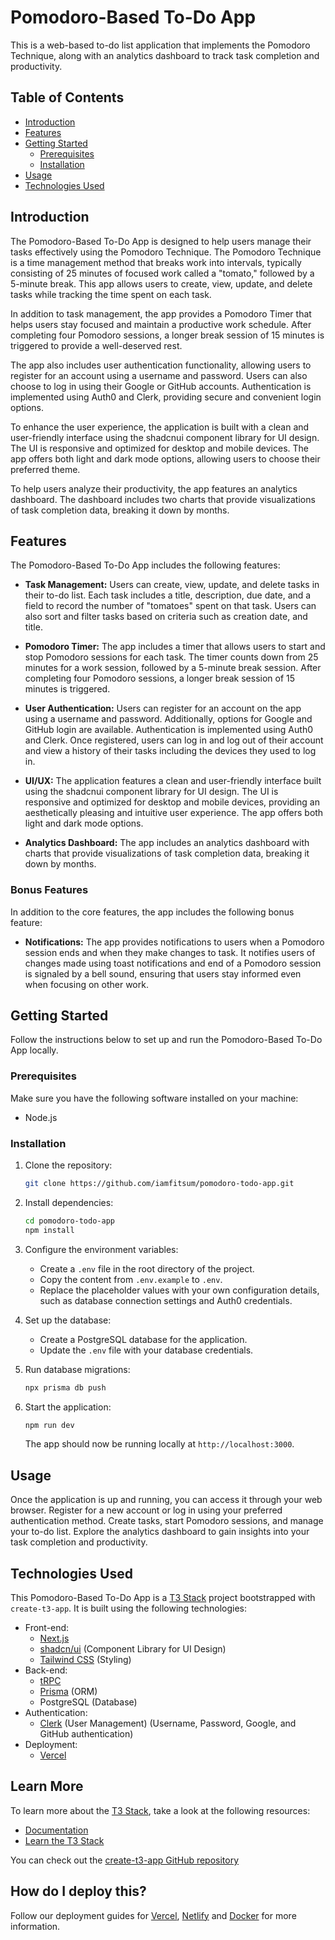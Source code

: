 # Pomodoro-Based To-Do App

This is a web-based to-do list application that implements the Pomodoro Technique, along with an analytics dashboard to track task completion and productivity.



## Table of Contents

- [Introduction](#introduction)
- [Features](#features)
- [Getting Started](#getting-started)
  - [Prerequisites](#prerequisites)
  - [Installation](#installation)
- [Usage](#usage)
- [Technologies Used](#technologies-used)

## Introduction

The Pomodoro-Based To-Do App is designed to help users manage their tasks effectively using the Pomodoro Technique. The Pomodoro Technique is a time management method that breaks work into intervals, typically consisting of 25 minutes of focused work called a "tomato," followed by a 5-minute break. This app allows users to create, view, update, and delete tasks while tracking the time spent on each task.

In addition to task management, the app provides a Pomodoro Timer that helps users stay focused and maintain a productive work schedule. After completing four Pomodoro sessions, a longer break session of 15 minutes is triggered to provide a well-deserved rest.

The app also includes user authentication functionality, allowing users to register for an account using a username and password. Users can also choose to log in using their Google or GitHub accounts. Authentication is implemented using Auth0 and Clerk, providing secure and convenient login options.

To enhance the user experience, the application is built with a clean and user-friendly interface using the shadcnui component library for UI design. The UI is responsive and optimized for desktop and mobile devices. The app offers both light and dark mode options, allowing users to choose their preferred theme.

To help users analyze their productivity, the app features an analytics dashboard. The dashboard includes two charts that provide visualizations of task completion data, breaking it down by months.

## Features

The Pomodoro-Based To-Do App includes the following features:

- **Task Management:** Users can create, view, update, and delete tasks in their to-do list. Each task includes a title, description, due date, and a field to record the number of "tomatoes" spent on that task. Users can also sort and filter tasks based on criteria such as creation date, and title.

- **Pomodoro Timer:** The app includes a timer that allows users to start and stop Pomodoro sessions for each task. The timer counts down from 25 minutes for a work session, followed by a 5-minute break session. After completing four Pomodoro sessions, a longer break session of 15 minutes is triggered.

- **User Authentication:** Users can register for an account on the app using a username and password. Additionally, options for Google and GitHub login are available. Authentication is implemented using Auth0 and Clerk. Once registered, users can log in and log out of their account and view a history of their tasks including the devices they used to log in.

- **UI/UX:** The application features a clean and user-friendly interface built using the shadcnui component library for UI design. The UI is responsive and optimized for desktop and mobile devices, providing an aesthetically pleasing and intuitive user experience. The app offers both light and dark mode options.

- **Analytics Dashboard:** The app includes an analytics dashboard with charts that provide visualizations of task completion data, breaking it down by months.

### Bonus Features

In addition to the core features, the app includes the following bonus feature:

- **Notifications:** The app provides notifications to users when a Pomodoro session ends and when they make changes to task. It notifies users of changes made using toast notifications and end of a Pomodoro session is signaled by a bell sound, ensuring that users stay informed even when focusing on other work.

## Getting Started

Follow the instructions below to set up and run the Pomodoro-Based To-Do App locally.

### Prerequisites

Make sure you have the following software installed on your machine:

- Node.js

### Installation

1. Clone the repository:

   ```bash
   git clone https://github.com/iamfitsum/pomodoro-todo-app.git
   ```

2. Install dependencies:

   ```bash
   cd pomodoro-todo-app
   npm install
   ```

3. Configure the environment variables:

   - Create a `.env` file in the root directory of the project.
   - Copy the content from `.env.example` to `.env`.
   - Replace the placeholder values with your own configuration details, such as database connection settings and Auth0 credentials.

4. Set up the database:

   - Create a PostgreSQL database for the application.
   - Update the `.env` file with your database credentials.

5. Run database migrations:

   ```bash
   npx prisma db push
   ```

6. Start the application:

   ```bash
   npm run dev
   ```

   The app should now be running locally at `http://localhost:3000`.

## Usage

Once the application is up and running, you can access it through your web browser. Register for a new account or log in using your preferred authentication method. Create tasks, start Pomodoro sessions, and manage your to-do list. Explore the analytics dashboard to gain insights into your task completion and productivity.

## Technologies Used

This Pomodoro-Based To-Do App is a [T3 Stack](https://create.t3.gg/) project bootstrapped with `create-t3-app`. It is built using the following technologies:

- Front-end:
  - [Next.js](https://nextjs.org)
  - [shadcn/ui](https://ui.shadcn.com/) (Component Library for UI Design)
  - [Tailwind CSS](https://tailwindcss.com) (Styling)
- Back-end:
  - [tRPC](https://trpc.io)
  - [Prisma](https://prisma.io) (ORM)
  - PostgreSQL (Database)
- Authentication:
  - [Clerk](https://clerk.com/) (User Management) (Username, Password, Google, and GitHub authentication)
- Deployment:
  - [Vercel](https://vercel.com/)

## Learn More

To learn more about the [T3 Stack](https://create.t3.gg/), take a look at the following resources:

- [Documentation](https://create.t3.gg/)
- [Learn the T3 Stack](https://create.t3.gg/en/faq#what-learning-resources-are-currently-available)

You can check out the [create-t3-app GitHub repository](https://github.com/t3-oss/create-t3-app)

## How do I deploy this?

Follow our deployment guides for [Vercel](https://create.t3.gg/en/deployment/vercel), [Netlify](https://create.t3.gg/en/deployment/netlify) and [Docker](https://create.t3.gg/en/deployment/docker) for more information.
